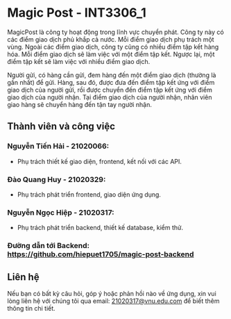
# Magic Post - INT3306_1
MagicPost là công ty hoạt động trong lĩnh vực chuyển phát. Công ty này có các điểm giao dịch phủ khắp cả nước. Mỗi điểm giao dịch phụ trách một vùng. Ngoài các điểm giao dịch, công ty cũng có nhiều điểm tập kết hàng hóa. Mỗi điểm giao dịch sẽ làm việc với một điểm tập kết. Ngược lại, một điểm tập kết sẽ làm việc với nhiều điểm giao dịch.

Người gửi, có hàng cần gửi, đem hàng đến một điểm giao dịch (thường là gần nhất) để gửi. Hàng, sau đó, được đưa đến điểm tập kết ứng với điểm giao dịch của người gửi, rồi được chuyển đến điểm tập kết ứng với điểm giao dịch của người nhận. Tại điểm giao dịch của người nhận, nhân viên giao hàng sẽ chuyển hàng đến tận tay người nhận.



## Thành viên và công việc

### Nguyễn Tiến Hải - 21020066:
-  Phụ trách thiết kế giao diện, frontend, kết nối với các API.
### Đào Quang Huy - 21020329:
-  Phụ trách phát triển frontend, giao diện ứng dụng.
### Nguyễn Ngọc Hiệp - 21020317:
-  Phụ trách phát triển backend, thiết kế database, kiểm thử.
### Đường dẫn tới Backend: https://github.com/hiepuet1705/magic-post-backend


## Liên hệ

Nếu bạn có bất kỳ câu hỏi, góp ý hoặc phản hồi nào về ứng dụng, xin vui lòng liên hệ với chúng tôi qua email: 21020317@vnu.edu.com để biết thêm thông tin chi tiết.
